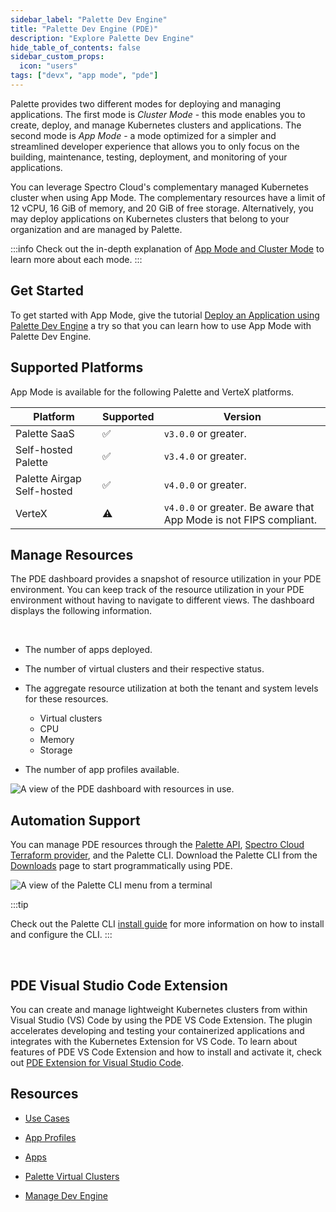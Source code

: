 ```yaml
---
sidebar_label: "Palette Dev Engine"
title: "Palette Dev Engine (PDE)"
description: "Explore Palette Dev Engine"
hide_table_of_contents: false
sidebar_custom_props:
  icon: "users"
tags: ["devx", "app mode", "pde"]
---
```


Palette provides two different modes for deploying and managing applications. The first mode is _Cluster Mode_ - this
mode enables you to create, deploy, and manage Kubernetes clusters and applications. The second mode is _App Mode_ - a
mode optimized for a simpler and streamlined developer experience that allows you to only focus on the building,
maintenance, testing, deployment, and monitoring of your applications.

You can leverage Spectro Cloud's complementary managed Kubernetes cluster when using App Mode. The complementary
resources have a limit of 12 vCPU, 16 GiB of memory, and 20 GiB of free storage. Alternatively, you may deploy
applications on Kubernetes clusters that belong to your organization and are managed by Palette.

:::info Check out the in-depth explanation of [App Mode and Cluster Mode](../introduction/palette-modes.md) to learn
more about each mode. :::

## Get Started

To get started with App Mode, give the tutorial [Deploy an Application using Palette Dev Engine](apps/deploy-app.md) a
try so that you can learn how to use App Mode with Palette Dev Engine.

## Supported Platforms

App Mode is available for the following Palette and VerteX platforms.

| Platform                   | Supported | Version                                                            |
| -------------------------- | --------- | ------------------------------------------------------------------ |
| Palette SaaS               | ✅        | `v3.0.0` or greater.                                               |
| Self-hosted Palette        | ✅        | `v3.4.0` or greater.                                               |
| Palette Airgap Self-hosted | ✅        | `v4.0.0` or greater.                                               |
| VerteX                     | :warning: | `v4.0.0` or greater. Be aware that App Mode is not FIPS compliant. |

## Manage Resources

The PDE dashboard provides a snapshot of resource utilization in your PDE environment. You can keep track of the
resource utilization in your PDE environment without having to navigate to different views. The dashboard displays the
following information.

<br />

- The number of apps deployed.

- The number of virtual clusters and their respective status.

- The aggregate resource utilization at both the tenant and system levels for these resources.

  - Virtual clusters
  - CPU
  - Memory
  - Storage

- The number of app profiles available.

![A view of the PDE dashboard with resources in use.](/docs_devx_pde-dashboard-utilization.png)

## Automation Support

You can manage PDE resources through the [Palette API](/api/introduction),
[Spectro Cloud Terraform provider](https://registry.terraform.io/providers/spectrocloud/spectrocloud/latest/docs), and
the Palette CLI. Download the Palette CLI from the [Downloads](../spectro-downloads.md#palette-cli) page to start
programmatically using PDE.

![A view of the Palette CLI menu from a terminal](/devx_devx_cli-display.png)

:::tip

Check out the Palette CLI [install guide](../palette-cli/install-palette-cli.md) for more information on how to install
and configure the CLI. :::

<br />

## PDE Visual Studio Code Extension

You can create and manage lightweight Kubernetes clusters from within Visual Studio (VS) Code by using the PDE VS Code
Extension. The plugin accelerates developing and testing your containerized applications and integrates with the
Kubernetes Extension for VS Code. To learn about features of PDE VS Code Extension and how to install and activate it,
check out
[PDE Extension for Visual Studio Code](https://marketplace.visualstudio.com/items?itemName=SpectroCloud.extension-palette).

## Resources

- [Use Cases](enterprise-user.md)

- [App Profiles](../profiles/app-profiles/app-profiles.md)

- [Apps](./apps/apps.md)

- [Palette Virtual Clusters](palette-virtual-clusters/palette-virtual-clusters.md)

- [Manage Dev Engine](manage-dev-engine/manage-dev-engine.md)
